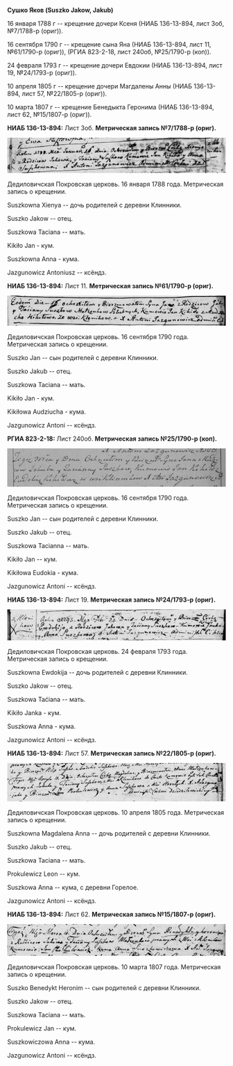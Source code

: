**Сушко Яков (Suszko Jakow, Jakub)**

16 января 1788 г -- крещение дочери Ксеня (НИАБ 136-13-894, лист 3об,
№7/1788-р (ориг)).

16 сентября 1790 г -- крещение сына Яна (НИАБ 136-13-894, лист 11,
№61/1790-р (ориг)), (РГИА 823-2-18, лист 240об, №25/1790-р (коп)).

24 февраля 1793 г -- крещение дочери Евдокии (НИАБ 136-13-894, лист 19,
№24/1793-р (ориг)).

10 апреля 1805 г -- крещение дочери Магдалены Анны (НИАБ 136-13-894,
лист 57, №22/1805-р (ориг)).

10 марта 1807 г -- крещение Бенедыкта Геронима (НИАБ 136-13-894, лист
62, №15/1807-р (ориг)).

**НИАБ 136-13-894:** Лист 3об. **Метрическая запись №7/1788-р (ориг).**

![](./media/eb659cc5d1cc86a040fdb03367975dc646c693c1.png)

Дедиловичская Покровская церковь. 16 января 1788 года. Метрическая
запись о крещении.

Suszkowna Xienya -- дочь родителей с деревни Клинники.

Suszko Jakow -- отец.

Suszkowa Taciana -- мать.

Kikiło Jan - кум.

Suszkowna Anna - кума.

Jazgunowicz Antoniusz -- ксёндз.

**НИАБ 136-13-894:** Лист 11. **Метрическая запись №61/1790-р (ориг).**

![](./media/e20d0e6a86fa5e81524997caeca3603e1f3d85ec.png)

Дедиловичская Покровская церковь. 16 сентября 1790 года. Метрическая
запись о крещении.

Suszko Jan -- сын родителей с деревни Клинники.

Suszko Jakub -- отец.

Suszkowa Taciana -- мать.

Kikiło Jan - кум.

Kikiłowa Audziucha - кума.

Jazgunowicz Antoni -- ксёндз.

**РГИА 823-2-18:** Лист 240об. **Метрическая запись №25/1790-р (коп).**

![](./media/56bf8641940414ce76d0b0eaa2623931f2b7dce1.png)

Дедиловичская Покровская церковь. 16 сентября 1790 года. Метрическая
запись о крещении.

Suszko Jan -- сын родителей с деревни Клинники.

Suszko Jakub -- отец.

Suszkowa Tacianna -- мать.

Kikiło Jan -- кум.

Kikiłowa Eudokia - кума.

Jazgunowicz Antoni -- ксёндз.

**НИАБ 136-13-894:** Лист 19. **Метрическая запись №24/1793-р (ориг).**

![](./media/37fc5536cb4b32fbbf71ea345551a478854c2fd7.png)

Дедиловичская Покровская церковь. 24 февраля 1793 года. Метрическая
запись о крещении.

Suszkowna Ewdokija -- дочь родителей с деревни Клинники.

Suszko Jakow -- отец.

Suszkowa Taćiana -- мать.

Kikiło Janka - кум.

Suszkowa Anna - кума.

Jazgunowicz Antoni -- ксёндз.

**НИАБ 136-13-894:** Лист 57. **Метрическая запись №22/1805-р (ориг).**

![](./media/7c1fd554909645f03aecf350dde9f4fdc3ce7bd4.png)

Дедиловичская Покровская церковь. 10 апреля 1805 года. Метрическая
запись о крещении.

Suszkowna Magdalena Anna -- дочь родителей с деревни Клинники.

Suszko Jakub -- отец.

Suszkowa Taciana -- мать.

Prokulewicz Leon -- кум.

Suszkowa Anna -- кума, с деревни Горелое.

Jazgunowicz Antoni -- ксёндз.

**НИАБ 136-13-894:** Лист 62. **Метрическая запись №15/1807-р (ориг).**

![](./media/0fb62368039a3e35c78b72e30d79d999e1af6e15.png)

Дедиловичская Покровская церковь. 10 марта 1807 года. Метрическая запись
о крещении.

Suszko Benedykt Heronim -- сын родителей с деревни Клинники.

Suszko Jakow -- отец.

Suszkowa Taciana -- мать.

Prokulewicz Jan -- кум.

Suszkowiczowa Anna -- кума.

Jazgunowicz Antoni -- ксёндз.
